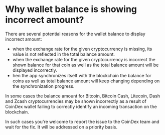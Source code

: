# Why wallet balance is showing incorrect amount?

There are several potential reasons for the wallet balance to display incorrect amount:
- when the exchange rate for the given cryptocurrency is missing, its value is not reflected in the total balance amount.
- when the exchange rate for the given cryptocurrency is incorrect the shown balance for that coin as well as the total balance amount will be displayed incorrectly.
- hen the app synchronizes itself with the blockchain the balance for coins as well as total balance amount will keep changing depending on the synchronization progress.

In some cases the balance amount for Bitcoin, Bitcoin Cash, Litecoin, Dash and Zcash cryptocurrencies may be shown incorrectly as a result of CoinDex wallet failing to correctly identify an incoming transaction on the blockchain.

In such cases you're welcome to report the issue to the CoinDex team and wait for the fix. It will be addressed on a priority basis.

